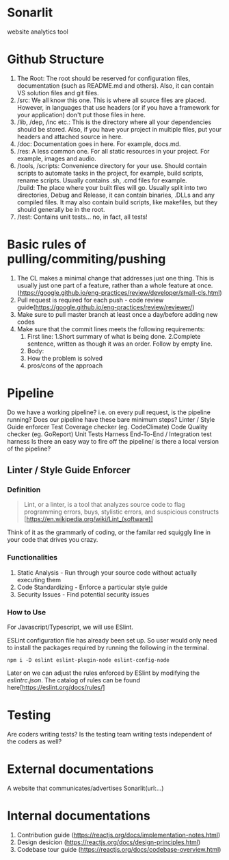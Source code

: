 # Sonarlit
website analytics tool 

# Github Structure
1. The Root: The root should be reserved for configuration files, documentation (such as README.md and others). Also, it can contain VS solution files and git files.  
2. /src: We all know this one. This is where all source files are placed. However, in languages that use headers (or if you have a framework for your application) don't put those files in here.  
3. /lib, /dep, /inc etc.: This is the directory where all your dependencies should be stored. Also, if you have your project in multiple files, put your headers and attached source in here.  
4. /doc: Documentation goes in here. For example, docs.md.  
5. /res: A less common one. For all static resources in your project. For example, images and audio.  
6. /tools, /scripts: Convenience directory for your use. Should contain scripts to automate tasks in the project, for example, build scripts, rename scripts. Usually contains .sh, .cmd files for example.  
/build: The place where your built files will go. Usually split into two directories, Debug and Release, it can contain binaries, .DLLs and any compiled files. It may also contain build scripts, like makefiles, but they should generally be in the root.  
7. /test: Contains unit tests... no, in fact, all tests!  

# Basic rules of pulling/commiting/pushing
1. The CL makes a minimal change that addresses just one thing. This is usually just one part of a feature, rather than a whole feature at once.(https://google.github.io/eng-practices/review/developer/small-cls.html)
2. Pull request is required for each push - code review guide(https://google.github.io/eng-practices/review/reviewer/)
3. Make sure to pull master branch at least once a day/before adding new codes
4. Make sure that the commit lines meets the following requirements:
   1. First line:
    1.Short summary of what is being done.
    2.Complete sentence, written as though it was an order.
      Follow by empty line.
   2. Body: 
    1. How the problem is solved
    2. pros/cons of the approach
    
# Pipeline
Do we have a working pipeline? i.e. on every pull request, is the pipeline running?
Does our pipeline have these bare minimum steps?
Linter / Style Guide enforcer
Test Coverage checker (eg. CodeClimate)
Code Quality checker (eg. GoReport)
Unit Tests Harness
End-To-End / Integration test harness
Is there an easy way to fire off the pipeline/ is there a local version of the pipeline?

## Linter / Style Guide Enforcer

### Definition 

> Lint, or a linter, is a tool that analyzes source code to flag programming errors, buys, stylistic errors, and suspicious constructs
[https://en.wikipedia.org/wiki/Lint_(software)]

Think of it as the grammarly of coding, or the familar red squiggly line in your code that drives you crazy.  

### Functionalities

1. Static Analysis - Run through your source code without actually executing them
2. Code Standardizing - Enforce a particular style guide
3. Security Issues - Find potential security issues

### How to Use

For Javascript/Typescript, we will use ESlint.  

ESLint configuration file has already been set up. So user would only need to install the packages required by running the following in the terminal.  

```
npm i -D eslint eslint-plugin-node eslint-config-node
```

Later on we can adjust the rules enforced by ESlint by modifying the *eslintrc.json*. The catalog of rules can be found here[https://eslint.org/docs/rules/]


# Testing
Are coders writing tests?
Is the testing team writing tests independent of the coders as well?

# External documentations
A website that communicates/advertises Sonarlit(url:...)

# Internal documentations
1. Contribution guide (https://reactjs.org/docs/implementation-notes.html)
2. Design desicion (https://reactjs.org/docs/design-principles.html)
3. Codebase tour guide (https://reactjs.org/docs/codebase-overview.html)

